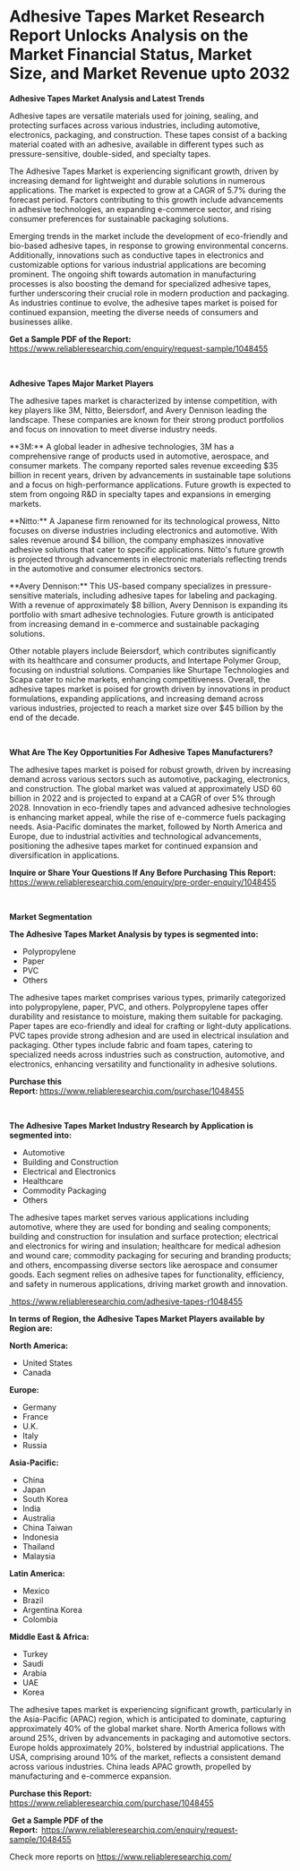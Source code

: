 <p><h1>Adhesive Tapes Market Research Report Unlocks Analysis on the Market Financial Status, Market Size, and Market Revenue upto 2032</h1></p><p><strong>Adhesive Tapes Market Analysis and Latest Trends</strong></p>
<p><p>Adhesive tapes are versatile materials used for joining, sealing, and protecting surfaces across various industries, including automotive, electronics, packaging, and construction. These tapes consist of a backing material coated with an adhesive, available in different types such as pressure-sensitive, double-sided, and specialty tapes. </p><p>The Adhesive Tapes Market is experiencing significant growth, driven by increasing demand for lightweight and durable solutions in numerous applications. The market is expected to grow at a CAGR of 5.7% during the forecast period. Factors contributing to this growth include advancements in adhesive technologies, an expanding e-commerce sector, and rising consumer preferences for sustainable packaging solutions. </p><p>Emerging trends in the market include the development of eco-friendly and bio-based adhesive tapes, in response to growing environmental concerns. Additionally, innovations such as conductive tapes in electronics and customizable options for various industrial applications are becoming prominent. The ongoing shift towards automation in manufacturing processes is also boosting the demand for specialized adhesive tapes, further underscoring their crucial role in modern production and packaging. As industries continue to evolve, the adhesive tapes market is poised for continued expansion, meeting the diverse needs of consumers and businesses alike.</p></p>
<p><strong>Get a Sample PDF of the Report:&nbsp;</strong> <a href="https://www.reliableresearchiq.com/enquiry/request-sample/1048455?utm_campaign=2810&utm_medium=2&utm_source=Github&utm_content=ia&utm_term=02042025&utm_id=adhesive-tapes">https://www.reliableresearchiq.com/enquiry/request-sample/1048455</a></p>
<p>&nbsp;</p>
<p><strong>Adhesive Tapes Major Market Players</strong></p>
<p><p>The adhesive tapes market is characterized by intense competition, with key players like 3M, Nitto, Beiersdorf, and Avery Dennison leading the landscape. These companies are known for their strong product portfolios and focus on innovation to meet diverse industry needs.</p><p>**3M:** A global leader in adhesive technologies, 3M has a comprehensive range of products used in automotive, aerospace, and consumer markets. The company reported sales revenue exceeding $35 billion in recent years, driven by advancements in sustainable tape solutions and a focus on high-performance applications. Future growth is expected to stem from ongoing R&D in specialty tapes and expansions in emerging markets.</p><p>**Nitto:** A Japanese firm renowned for its technological prowess, Nitto focuses on diverse industries including electronics and automotive. With sales revenue around $4 billion, the company emphasizes innovative adhesive solutions that cater to specific applications. Nitto's future growth is projected through advancements in electronic materials reflecting trends in the automotive and consumer electronics sectors.</p><p>**Avery Dennison:** This US-based company specializes in pressure-sensitive materials, including adhesive tapes for labeling and packaging. With a revenue of approximately $8 billion, Avery Dennison is expanding its portfolio with smart adhesive technologies. Future growth is anticipated from increasing demand in e-commerce and sustainable packaging solutions.</p><p>Other notable players include Beiersdorf, which contributes significantly with its healthcare and consumer products, and Intertape Polymer Group, focusing on industrial solutions. Companies like Shurtape Technologies and Scapa cater to niche markets, enhancing competitiveness. Overall, the adhesive tapes market is poised for growth driven by innovations in product formulations, expanding applications, and increasing demand across various industries, projected to reach a market size over $45 billion by the end of the decade.</p></p>
<p>&nbsp;</p>
<p><strong>What Are The Key Opportunities For Adhesive Tapes Manufacturers?</strong></p>
<p><p>The adhesive tapes market is poised for robust growth, driven by increasing demand across various sectors such as automotive, packaging, electronics, and construction. The global market was valued at approximately USD 60 billion in 2022 and is projected to expand at a CAGR of over 5% through 2028. Innovation in eco-friendly tapes and advanced adhesive technologies is enhancing market appeal, while the rise of e-commerce fuels packaging needs. Asia-Pacific dominates the market, followed by North America and Europe, due to industrial activities and technological advancements, positioning the adhesive tapes market for continued expansion and diversification in applications.</p></p>
<p><strong>Inquire or Share Your Questions If Any Before Purchasing This Report:</strong> <a href="https://www.reliableresearchiq.com/enquiry/pre-order-enquiry/1048455?utm_campaign=2810&utm_medium=2&utm_source=Github&utm_content=ia&utm_term=02042025&utm_id=adhesive-tapes">https://www.reliableresearchiq.com/enquiry/pre-order-enquiry/1048455</a></p>
<p>&nbsp;</p>
<p><strong>Market Segmentation</strong></p>
<p><strong>The Adhesive Tapes Market Analysis by types is segmented into:</strong></p>
<p><ul><li>Polypropylene</li><li>Paper</li><li>PVC</li><li>Others</li></ul></p>
<p><p>The adhesive tapes market comprises various types, primarily categorized into polypropylene, paper, PVC, and others. Polypropylene tapes offer durability and resistance to moisture, making them suitable for packaging. Paper tapes are eco-friendly and ideal for crafting or light-duty applications. PVC tapes provide strong adhesion and are used in electrical insulation and packaging. Other types include fabric and foam tapes, catering to specialized needs across industries such as construction, automotive, and electronics, enhancing versatility and functionality in adhesive solutions.</p></p>
<p><strong>Purchase this Report:&nbsp;</strong><a href="https://www.reliableresearchiq.com/purchase/1048455?utm_campaign=2810&utm_medium=2&utm_source=Github&utm_content=ia&utm_term=02042025&utm_id=adhesive-tapes">https://www.reliableresearchiq.com/purchase/1048455</a></p>
<p>&nbsp;</p>
<p><strong>The Adhesive Tapes Market Industry Research by Application is segmented into:</strong></p>
<p><ul><li>Automotive</li><li>Building and Construction</li><li>Electrical and Electronics</li><li>Healthcare</li><li>Commodity Packaging</li><li>Others</li></ul></p>
<p><p>The adhesive tapes market serves various applications including automotive, where they are used for bonding and sealing components; building and construction for insulation and surface protection; electrical and electronics for wiring and insulation; healthcare for medical adhesion and wound care; commodity packaging for securing and branding products; and others, encompassing diverse sectors like aerospace and consumer goods. Each segment relies on adhesive tapes for functionality, efficiency, and safety in numerous applications, driving market growth and innovation.</p></p>
<p><a href="https://www.reliableresearchiq.com/adhesive-tapes-r1048455?utm_campaign=2810&utm_medium=2&utm_source=Github&utm_content=ia&utm_term=02042025&utm_id=adhesive-tapes">&nbsp;https://www.reliableresearchiq.com/adhesive-tapes-r1048455</a></p>
<p><strong>In terms of Region, the Adhesive Tapes Market Players available by Region are:</strong></p>
<p>
    <p> <strong> North America: </strong>
        <ul>
            <li>United States</li>
            <li>Canada</li>
        </ul>
        </p> 
    <p> <strong> Europe: </strong>
        <ul>
            <li>Germany</li>
            <li>France</li>
            <li>U.K.</li>
            <li>Italy</li>
            <li>Russia</li>
        </ul>
        </p> 
    <p> <strong> Asia-Pacific: </strong>
        <ul>
            <li>China</li>
            <li>Japan</li>
            <li>South Korea</li>
            <li>India</li>
            <li>Australia</li>
            <li>China Taiwan</li>
            <li>Indonesia</li>
            <li>Thailand</li>
            <li>Malaysia</li>
        </ul>
        </p> 
    <p> <strong> Latin America: </strong>
        <ul>
            <li>Mexico</li>
            <li>Brazil</li>
            <li>Argentina Korea</li>
            <li>Colombia</li>
        </ul>
        </p> 
    <p> <strong> Middle East & Africa: </strong>
        <ul>
            <li>Turkey</li>
            <li>Saudi</li>
            <li>Arabia</li>
            <li>UAE</li>
            <li>Korea</li>
        </ul>
    </p>
    </p>
<p><p>The adhesive tapes market is experiencing significant growth, particularly in the Asia-Pacific (APAC) region, which is anticipated to dominate, capturing approximately 40% of the global market share. North America follows with around 25%, driven by advancements in packaging and automotive sectors. Europe holds approximately 20%, bolstered by industrial applications. The USA, comprising around 10% of the market, reflects a consistent demand across various industries. China leads APAC growth, propelled by manufacturing and e-commerce expansion.</p></p>
<p><strong>Purchase this Report: </strong><a href="https://www.reliableresearchiq.com/purchase/1048455?utm_campaign=2810&utm_medium=2&utm_source=Github&utm_content=ia&utm_term=02042025&utm_id=adhesive-tapes">https://www.reliableresearchiq.com/purchase/1048455</a></p>
<p>&nbsp;<strong>Get a Sample PDF of the Report:&nbsp;&nbsp;</strong><a href="https://www.reliableresearchiq.com/enquiry/request-sample/1048455?utm_campaign=2810&utm_medium=2&utm_source=Github&utm_content=ia&utm_term=02042025&utm_id=adhesive-tapes">https://www.reliableresearchiq.com/enquiry/request-sample/1048455</a></p>
<p><strong></strong></p>
<p>Check more reports on <a href="https://www.reliableresearchiq.com/?utm_campaign=2810&utm_medium=2&utm_source=Github&utm_content=ia&utm_term=02042025&utm_id=adhesive-tapes">https://www.reliableresearchiq.com/</a></p>